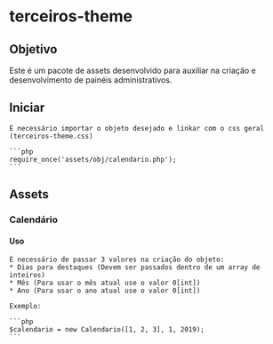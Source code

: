 # terceiros-theme

## Objetivo

Este é um pacote de assets desenvolvido para auxiliar na criação e desenvolvimento de painéis administrativos.

## Iniciar
	
	É necessário importar o objeto desejado e linkar com o css geral (terceiros-theme.css)
	
	```php
	require_once('assets/obj/calendario.php');
	```

## Assets

### Calendário
#### Uso
	É necessário de passar 3 valores na criação do objeto:
	* Dias para destaques (Devem ser passados dentro de um array de inteiros)
	* Mês (Para usar o mês atual use o valor 0[int])
	* Ano (Para usar o ano atual use o valor 0[int])

	Exemplo:

	```php
	$calendario = new Calendario([1, 2, 3], 1, 2019);
	```